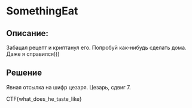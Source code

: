 # SomethingEat

## Описание: 
Забацал рецепт и криптанул его. Попробуй как-нибудь сделать дома. Даже я справился)))

## Решение
Явная отсылка на шифр цезаря. Цезарь, сдвиг 7.

CTF{what_does_he_taste_like}

